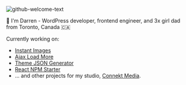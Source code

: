 ![github-welcome-text](https://github.com/dcooney/dcooney/assets/428624/e6b47aa0-0cd4-4a1d-a5ce-1c821e720ac0)

👋 I'm Darren - WordPress developer, frontend engineer, and 3x girl dad from Toronto, Canada 🇨🇦

Currently working on:

- [Instant Images](https://github.com/dcooney/instant-images)
- [Ajax Load More](https://github.com/dcooney/ajax-load-more)
- [Theme JSON Generator](https://github.com/dcooney/theme-json-generator)
- [React NPM Starter](https://github.com/dcooney/react-npm-starter)
- ... and other projects for my studio, [Connekt Media](https://connekthq.com/).

<!--

___

**Hiring** - I'm looking for a self-starting developer to work alongside me on various WordPress plugins - if that's you, let's chat (📩 darren [at] connekthq.com)
-->
